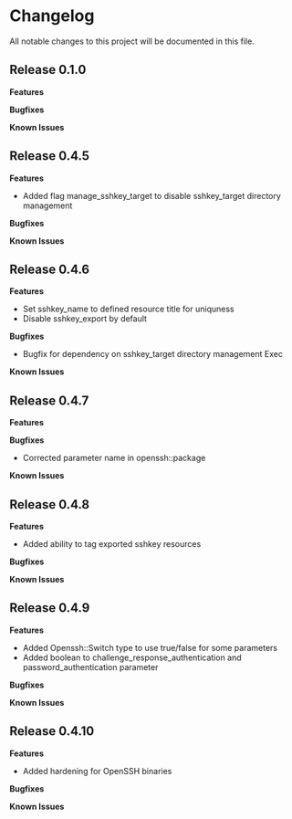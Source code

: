 # Changelog

All notable changes to this project will be documented in this file.

## Release 0.1.0

**Features**

**Bugfixes**

**Known Issues**

## Release 0.4.5

**Features**

* Added flag manage_sshkey_target to disable sshkey_target directory management

**Bugfixes**

**Known Issues**

## Release 0.4.6

**Features**

* Set sshkey_name to defined resource title for uniquness
* Disable sshkey_export by default

**Bugfixes**

* Bugfix for dependency on sshkey_target directory management Exec

**Known Issues**

## Release 0.4.7

**Features**

**Bugfixes**

* Corrected parameter name in openssh::package

**Known Issues**

## Release 0.4.8

**Features**

* Added ability to tag exported sshkey resources

**Bugfixes**

**Known Issues**

## Release 0.4.9

**Features**

* Added Openssh::Switch type to use true/false for some parameters
* Added boolean to challenge_response_authentication and password_authentication
  parameter

**Bugfixes**

**Known Issues**

## Release 0.4.10

**Features**

* Added hardening for OpenSSH binaries

**Bugfixes**

**Known Issues**